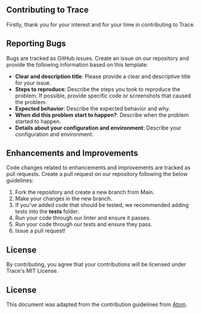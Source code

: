 ## Contributing to Trace

Firstly, thank you for your interest and for your time in contributing to Trace.

## Reporting Bugs

Bugs are tracked as GitHub issues. Create an issue on our repository and provide the following information based on this template:

- **Clear and description title**: Please provide a clear and descriptive title for your issue.
- **Steps to reproduce**: Describe the steps you took to reproduce the problem. If possible, provide specific code or screenshots that caused the problem.
- **Expected behavior**: Describe the expected behavior and why.
- **When did this problem start to happen?**: Describe when the problem started to happen.
- **Details about your configuration and environment**: Describe your configuration and environment. 

## Enhancements and Improvements

Code changes related to enhancements and improvements are tracked as pull requests. Create a pull request on our repository following the below guidelines:

1. Fork the repository and create a new branch from Main.
2. Make your changes in the new branch.
3. If you've added code that should be tested, we recommended adding tests into the __tests__ folder.
4. Run your code through our linter and ensure it passes. 
5. Run your code through our tests and ensure they pass.
6. Issue a pull request!

## License
By contributing, you agree that your contributions will be licensed under Trace's MIT License.

## License
This document was adapted from the contribution guidelines from [Atom](https://github.com/atom/atom).